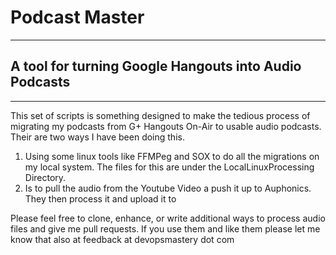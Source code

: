 # Podcast Master
---
## A tool for turning Google Hangouts into Audio Podcasts
---
This set of scripts is something designed to make the tedious process of migrating my podcasts from G+ Hangouts On-Air to usable audio podcasts.  Their are two ways I have been doing this.

1. Using some linux tools like FFMPeg and SOX to do all the migrations on my local system.  The files for this are under the LocalLinuxProcessing Directory.
2. Is to pull the audio from the Youtube Video a push it up to Auphonics.  They then process it and upload it to


Please feel free to clone, enhance, or write additional ways to process audio files and give me pull requests.  If you use them and like them please let me know that also at feedback at devopsmastery dot com
